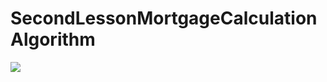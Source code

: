 # SecondLessonMortgageCalculationAlgorithm
<p align="left">
<img src="https://user-images.githubusercontent.com/108148690/210610998-29d26c87-fa28-4b94-896e-10e583cbd544.jpeg"/>
</p>
